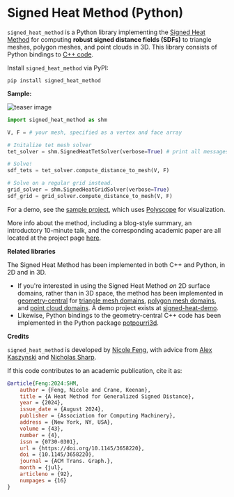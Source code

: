 # Signed Heat Method (Python)

`signed_heat_method` is a Python library implementing the [Signed Heat Method](https://nzfeng.github.io/research/SignedHeatMethod/index.html) for computing **robust signed distance fields (SDFs)** to triangle meshes, polygon meshes, and point clouds in 3D. This library consists of Python bindings to [C++ code](https://github.com/nzfeng/signed-heat-3d).

Install `signed_heat_method` via PyPI:
```
pip install signed_heat_method
```

**Sample:**

![teaser image](https://github.com/nzfeng/signed-heat-3d/blob/main/media/teaser.png)

```python
import signed_heat_method as shm

V, F = # your mesh, specified as a vertex and face array

# Initalize tet mesh solver
tet_solver = shm.SignedHeatTetSolver(verbose=True) # print all messages

# Solve!
sdf_tets = tet_solver.compute_distance_to_mesh(V, F)

# Solve on a regular grid instead.
grid_solver = shm.SignedHeatGridSolver(verbose=True)
sdf_grid = grid_solver.compute_distance_to_mesh(V, F)
```

For a demo, see the [sample project](https://github.com/nzfeng/signed-heat-python/blob/main/test/demo.py), which uses [Polyscope](https://polyscope.run) for visualization.

More info about the method, including a blog-style summary, an introductory 10-minute talk, and the corresponding academic paper are all located at the project page [here](https://www.youtube.com/watch?v=mw5Xz9CFZ7A).

**Related libraries**

The Signed Heat Method has been implemented in both C++ and Python, in 2D and in 3D.

* If you're interested in using the Signed Heat Method *on* 2D surface domains, rather than in 3D space, the method has been implemented in [geometry-central](https://geometry-central.net) for [triangle mesh domains](https://geometry-central.net/surface/algorithms/signed_heat_method/), [polygon mesh domains](https://geometry-central.net/surface/algorithms/polygon_heat_solver/#signed-geodesic-distance), and [point cloud domains](https://geometry-central.net/pointcloud/algorithms/heat_solver/#signed-geodesic-distance). A demo project exists at [signed-heat-demo](https://github.com/nzfeng/signed-heat-demo).
* Likewise, Python bindings to the geometry-central C++ code has been implemented in the Python package [potpourri3d](https://github.com/nmwsharp/potpourri3d).

**Credits**

`signed_heat_method` is developed by [Nicole Feng](https://nzfeng.github.io), with advice from [Alex Kaszynski](https://github.com/akaszynski) and [Nicholas Sharp](https://nmwsharp.com).

If this code contributes to an academic publication, cite it as:
```bib
@article{Feng:2024:SHM,
	author = {Feng, Nicole and Crane, Keenan},
	title = {A Heat Method for Generalized Signed Distance},
	year = {2024},
	issue_date = {August 2024},
	publisher = {Association for Computing Machinery},
	address = {New York, NY, USA},
	volume = {43},
	number = {4},
	issn = {0730-0301},
	url = {https://doi.org/10.1145/3658220},
	doi = {10.1145/3658220},
	journal = {ACM Trans. Graph.},
	month = {jul},
	articleno = {92},
	numpages = {16}
}
```
